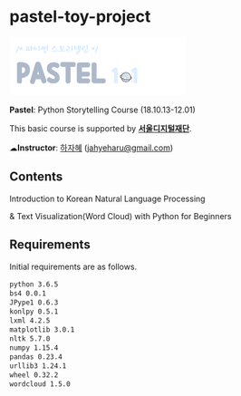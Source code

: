 # pastel-toy-project

<img src="https://github.com/jahyeha/pastel-toy-project/blob/master/__.png" width="62%">

**Pastel**: Python Storytelling Course (18.10.13-12.01)

This basic course is supported by **[서울디지털재단](http://sdf.seoul.kr/eng/)**.

☁**Instructor**: [하자혜](https://github.com/jahyeha) (jahyeharu@gmail.com)

## Contents

Introduction to Korean Natural Language Processing

& Text Visualization(Word Cloud) with Python for Beginners

## Requirements
Initial requirements are as follows.
```
python 3.6.5
bs4 0.0.1
JPype1 0.6.3
konlpy 0.5.1
lxml 4.2.5
matplotlib 3.0.1
nltk 5.7.0
numpy 1.15.4
pandas 0.23.4
urllib3 1.24.1
wheel 0.32.2
wordcloud 1.5.0
```
